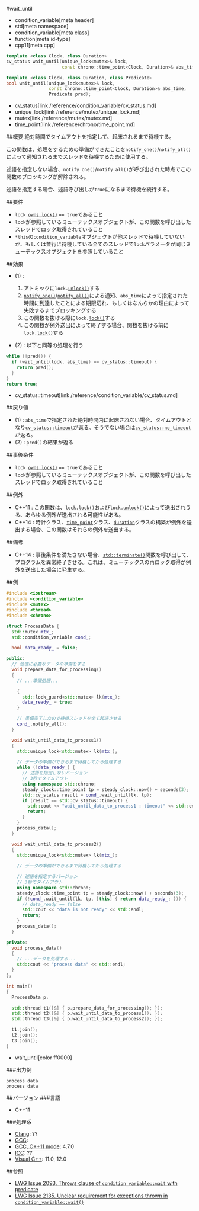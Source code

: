 #wait_until
* condition_variable[meta header]
* std[meta namespace]
* condition_variable[meta class]
* function[meta id-type]
* cpp11[meta cpp]

```cpp
template <class Clock, class Duration>
cv_status wait_until(unique_lock<mutex>& lock,
                     const chrono::time_point<Clock, Duration>& abs_time); // (1)

template <class Clock, class Duration, class Predicate>
bool wait_until(unique_lock<mutex>& lock,
                const chrono::time_point<Clock, Duration>& abs_time,
                Predicate pred);                                           // (2)
```
* cv_status[link /reference/condition_variable/cv_status.md]
* unique_lock[link /reference/mutex/unique_lock.md]
* mutex[link /reference/mutex/mutex.md]
* time_point[link /reference/chrono/time_point.md]

##概要
絶対時間でタイムアウトを指定して、起床されるまで待機する。

この関数は、処理をするための準備ができたことを`notify_one()`/`notify_all()`によって通知されるまでスレッドを待機するために使用する。

述語を指定しない場合、`notify_one()`/`notify_all()`が呼び出された時点でこの関数のブロッキングが解除される。

述語を指定する場合、述語呼び出しが`true`になるまで待機を続行する。



##要件
- `lock.`[`owns_lock()`](/reference/mutex/unique_lock/owns_lock.md) `== true`であること
- `lock`が参照しているミューテックスオブジェクトが、この関数を呼び出したスレッドでロック取得されていること
- `*this`の`condition_variable`オブジェクトが他スレッドで待機していないか、もしくは並行に待機している全てのスレッドで`lock`パラメータが同じミューテックスオブジェクトを参照していること


##効果
- (1) :
    1. アトミックに`lock.`[`unlock()`](/reference/mutex/unique_lock/unlock.md)する
    2. [`notify_one()`](./notify_one.md)/[`notify_all()`](./notify_all.md)による通知、`abs_time`によって指定された時間に到達したことによる期限切れ、もしくはなんらかの理由によって失敗するまでブロッキングする
    3. この関数を抜ける際に`lock.`[`lock()`](/reference/mutex/unique_lock/lock.md)する
    4. この関数が例外送出によって終了する場合、関数を抜ける前に`lock.`[`lock()`](/reference/mutex/unique_lock/lock.md)する


- (2) : 以下と同等の処理を行う

```cpp
while (!pred()) {
  if (wait_until(lock, abs_time) == cv_status::timeout) {
    return pred();
  }
}
return true;
```
* cv_status::timeout[link /reference/condition_variable/cv_status.md]


##戻り値
- (1) : `abs_time`で指定された絶対時間内に起床されない場合、タイムアウトとなり[`cv_status::timeout`](/reference/condition_variable/cv_status.md)が返る。そうでない場合は[`cv_status::no_timeout`](/reference/condition_variable/cv_status.md)が返る。 
- (2) : `pred()`の結果が返る


##事後条件
- `lock.`[`owns_lock()`](/reference/mutex/unique_lock/owns_lock.md) `== true`であること
- `lock`が参照しているミューテックスオブジェクトが、この関数を呼び出したスレッドでロック取得されていること


##例外
- C++11 : この関数は、`lock.`[`lock()`](/reference/mutex/unique_lock/lock.md)および`lock.`[`unlock()`](/reference/mutex/unique_lock/unlock.md)によって送出されうる、あらゆる例外が送出される可能性がある。
- C++14 : 時計クラス、[`time_point`](/reference/chrono/time_point.md)クラス、[`duration`](/reference/chrono/duration.md)クラスの構築が例外を送出する場合、この関数はそれらの例外を送出する。


##備考
- C++14 : 事後条件を満たさない場合、[`std::terminate()`](/reference/exception/terminate.md)関数を呼び出して、プログラムを異常終了させる。これは、ミューテックスの再ロック取得が例外を送出した場合に発生する。


##例
```cpp
#include <iostream>
#include <condition_variable>
#include <mutex>
#include <thread>
#include <chrono>

struct ProcessData {
  std::mutex mtx_;
  std::condition_variable cond_;

  bool data_ready_ = false;

public:
  // 処理に必要なデータの準備をする
  void prepare_data_for_processing()
  {
    // ...準備処理...

    {
      std::lock_guard<std::mutex> lk(mtx_);
      data_ready_ = true;
    }

    // 準備完了したので待機スレッドを全て起床させる
    cond_.notify_all();
  }

  void wait_until_data_to_process1()
  {
    std::unique_lock<std::mutex> lk(mtx_);

    // データの準備ができるまで待機してから処理する
    while (!data_ready_) {
      // 述語を指定しないバージョン
      // 3秒でタイムアウト
      using namespace std::chrono;
      steady_clock::time_point tp = steady_clock::now() + seconds(3);
      std::cv_status result = cond_.wait_until(lk, tp);
      if (result == std::cv_status::timeout) {
        std::cout << "wait_until_data_to_process1 : timeout" << std::endl;
        return;
      }
    }
    process_data();
  }

  void wait_until_data_to_process2()
  {
    std::unique_lock<std::mutex> lk(mtx_);

    // データの準備ができるまで待機してから処理する

    // 述語を指定するバージョン
    // 3秒でタイムアウト
    using namespace std::chrono;
    steady_clock::time_point tp = steady_clock::now() + seconds(3);
    if (!cond_.wait_until(lk, tp, [this] { return data_ready_; })) {
      // data_ready == false
      std::cout << "data is not ready" << std::endl;
      return;
    }
    process_data();
  }

private:
  void process_data()
  {
    // ...データを処理する...
    std::cout << "process data" << std::endl;
  }
};

int main()
{
  ProcessData p;

  std::thread t1([&] { p.prepare_data_for_processing(); });
  std::thread t2([&] { p.wait_until_data_to_process1(); });
  std::thread t3([&] { p.wait_until_data_to_process2(); });

  t1.join();
  t2.join();
  t3.join();
}
```
* wait_until[color ff0000]

###出力例
```
process data
process data
```

##バージョン
###言語
- C++11

###処理系
- [Clang](/implementation.md#clang): ??
- [GCC](/implementation.md#gcc): 
- [GCC, C++11 mode](/implementation.md#gcc): 4.7.0
- [ICC](/implementation.md#icc): ??
- [Visual C++](/implementation.md#visual_cpp): 11.0, 12.0


##参照
- [LWG Issue 2093. Throws clause of `condition_variable::wait` with predicate](http://www.open-std.org/jtc1/sc22/wg21/docs/lwg-defects.html#2093)
- [LWG Issue 2135. Unclear requirement for exceptions thrown in `condition_variable::wait()`](http://www.open-std.org/jtc1/sc22/wg21/docs/lwg-defects.html#2135)



